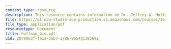 ```yaml
---
content_type: resource
description: This resource contains information on Dr. Jeffrey A. Hoffman.
file: https://ol-ocw-studio-app-production.s3.amazonaws.com/courses/16-885j-aircraft-systems-engineering-fall-2005/207e063ffe1a56b717869654dc3856e1_hoffman_bio.pdf
file_type: application/pdf
resourcetype: Document
title: hoffman_bio.pdf
uid: 207e063f-fe1a-56b7-1786-9654dc3856e1
---
```

